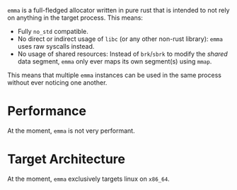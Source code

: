 `emma` is a full-fledged allocator written in pure rust that is intended to not rely on anything in the target process. This means:

- Fully `no_std` compatible.
- No direct or indirect usage of `libc` (or any other non-rust library): `emma` uses raw syscalls instead.
- No usage of shared resources: Instead of `brk`/`sbrk` to modify the _shared_ data segment, `emma` only ever maps its own segment(s) using `mmap`.

This means that multiple `emma` instances can be used in the same process without ever noticing one another.

# Performance
At the moment, `emma` is not very performant.

# Target Architecture
At the moment, `emma` exclusively targets linux on `x86_64`.
